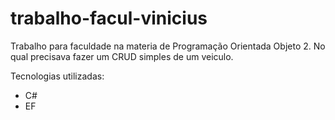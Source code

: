 # trabalho-facul-vinicius

Trabalho para faculdade na materia de Programação Orientada Objeto 2. No qual precisava fazer um CRUD simples de um veiculo.

Tecnologias utilizadas:
- C#
- EF
